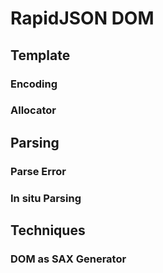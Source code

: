 # RapidJSON DOM

## Template

### Encoding

### Allocator

## Parsing

### Parse Error

### In situ Parsing

## Techniques

### DOM as SAX Generator
